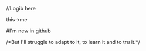 //Logib here

this->me

#I'm new in github

/\*But I'll struggle to adapt to it, 
  to learn it and to tru it.\*/


<!---
Llogib/Llogib is a ✨ special ✨ repository because its `README.md` (this file) appears on your GitHub profile.
You can click the Preview link to take a look at your changes.
--->

